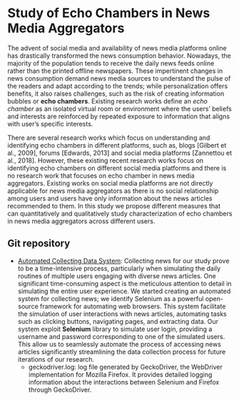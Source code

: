 # Study of Echo Chambers in News Media Aggregators

The advent of social media and availability of news media platforms online has drastically transformed the news consumption behavior. Nowadays, the majority of the population tends to receive the daily news feeds online rather than the printed offline newspapers. These impertinent changes in news consumption demand news media sources to understand the pulse of the readers and adapt according to the trends; while personalization offers benefits, it also raises challenges, such as the risk of creating information bubbles or **echo chambers**. Existing research works define an *echo chamber* as an isolated virtual room or environment where the users’ beliefs and interests are reinforced by repeated exposure to information that aligns with user’s specific interests. 

There are several research works which focus on understanding and identifying echo chambers in different platforms, such as, blogs [Gilbert et al., 2009], forums [Edwards, 2013] and social media platforms [Zannettou et al., 2018]. However, these existing recent research works focus on identifying echo chambers on different social media platforms and there is no research work that focuses on echo chamber in news media aggregators. Existing works on social media platforms are not directly applicable for news media aggregators as there is no social relationship among users and users have only information about the news articles recommended to them. In this study we propose different measures that can quantitatively and qualitatively study characterization of echo chambers in news media aggregators across different users.

## Git repository 
- [Automated Collecting Data System](https://github.com/ptrespidi/echo_chambers_intership/tree/main/Automated%20Collecting%20Data%20System): Collecting news for our study prove to be a time-intensive process, particularly when simulating the daily routines of multiple users engaging with diverse news articles. One significant time-consuming aspect is the meticulous attention to detail in simulating the entire user experience. We started creating an automated system for collecting news; we identify Selenium as a powerful open-source framework for automating web browsers. This system facilitate the simulation of user interactions
with news articles, automating tasks such as clicking buttons, navigating pages, and extracting data. Our system exploit **Selenium** library to simulate user login, providing a username and password corresponding to one of the simulated users. This allow us to seamlessly automate the process of accessing news articles significantly streamlining the data collection process for future iterations of our research.
  - geckodriver.log: log file generated by GeckoDriver, the WebDriver implementation for Mozilla Firefox. It provides detailed logging information about the interactions between Selenium and Firefox through GeckoDriver. 

  

